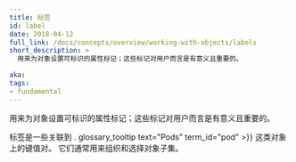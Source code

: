 ```yaml
---
title: 标签
id: label
date: 2018-04-12
full_link: /docs/concepts/overview/working-with-objects/labels
short_description: >
  用来为对象设置可标识的属性标记；这些标记对用户而言是有意义且重要的。

aka: 
tags:
- fundamental
---
```


<!--
title: Label
id: label
date: 2018-04-12
full_link: /docs/concepts/overview/working-with-objects/labels
short_description: >
  Tags objects with identifying attributes that are meaningful and relevant to users.

aka: 
tags:
- fundamental
-->

<!--
 Tags objects with identifying attributes that are meaningful and relevant to users.
-->

用来为对象设置可标识的属性标记；这些标记对用户而言是有意义且重要的。

<!--more--> 

<!--
Labels are key/value pairs that are attached to objects such as . glossary_tooltip text="Pods" term_id="pod" >}}. They are used to organize and to select subsets of objects.
-->

标签是一些关联到 . glossary_tooltip text="Pods" term_id="pod" >}} 这类对象上的键值对。
它们通常用来组织和选择对象子集。

